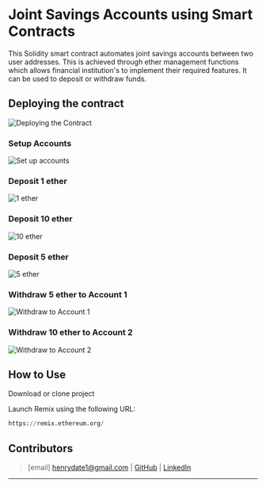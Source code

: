 # Joint Savings Accounts using Smart Contracts

This Solidity smart contract automates joint savings accounts between two user addresses. This is achieved through ether management functions which allows financial institution's to implement their required features. It can be used to deposit or withdraw funds. 

## Deploying the contract

![Deploying the Contract](Execution_Results/deploying_contract.png)

### Setup Accounts

![Set up accounts](Execution_Results/contract.png)

### Deposit 1 ether

![1 ether](Execution_Results/deposit_1eth.png)

### Deposit 10 ether

![10 ether](Execution_Results/deposit_10eth.png)

### Deposit 5 ether
![5 ether](Execution_Results/deposit_5eth.png)

### Withdraw 5 ether to Account 1

![Withdraw to Account 1](Execution_Results/withdrawing_5eth.png)

### Withdraw 10 ether to Account 2

![Withdraw to Account 2](Execution_Results/withdrawing_10eth.png)


## How to Use

Download or clone project 

Launch Remix using the following URL:

```python
https://remix.ethereum.org/
```
## Contributors
> [email] henrydate1@gmail.com |
> [GitHub](https://github.com/henrydate) |
> [LinkedIn](https://www.linkedin.com/in/henry-date-9356351a4/)

---


